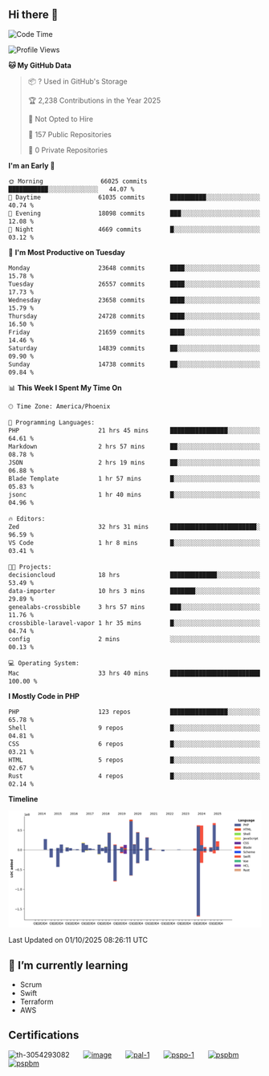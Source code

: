 ## Hi there 👋

<!--START_SECTION:waka-->
![Code Time](http://img.shields.io/badge/Code%20Time-11%2C791%20hrs%2046%20mins-blue)

![Profile Views](http://img.shields.io/badge/Profile%20Views-4-blue)

**🐱 My GitHub Data** 

> 📦 ? Used in GitHub's Storage 
 > 
> 🏆 2,238 Contributions in the Year 2025
 > 
> 🚫 Not Opted to Hire
 > 
> 📜 157 Public Repositories 
 > 
> 🔑 0 Private Repositories 
 > 
**I'm an Early 🐤** 

```text
🌞 Morning                66025 commits       ███████████░░░░░░░░░░░░░░   44.07 % 
🌆 Daytime                61035 commits       ██████████░░░░░░░░░░░░░░░   40.74 % 
🌃 Evening                18098 commits       ███░░░░░░░░░░░░░░░░░░░░░░   12.08 % 
🌙 Night                  4669 commits        █░░░░░░░░░░░░░░░░░░░░░░░░   03.12 % 
```
📅 **I'm Most Productive on Tuesday** 

```text
Monday                   23648 commits       ████░░░░░░░░░░░░░░░░░░░░░   15.78 % 
Tuesday                  26557 commits       ████░░░░░░░░░░░░░░░░░░░░░   17.73 % 
Wednesday                23658 commits       ████░░░░░░░░░░░░░░░░░░░░░   15.79 % 
Thursday                 24728 commits       ████░░░░░░░░░░░░░░░░░░░░░   16.50 % 
Friday                   21659 commits       ████░░░░░░░░░░░░░░░░░░░░░   14.46 % 
Saturday                 14839 commits       ██░░░░░░░░░░░░░░░░░░░░░░░   09.90 % 
Sunday                   14738 commits       ██░░░░░░░░░░░░░░░░░░░░░░░   09.84 % 
```


📊 **This Week I Spent My Time On** 

```text
🕑︎ Time Zone: America/Phoenix

💬 Programming Languages: 
PHP                      21 hrs 45 mins      ████████████████░░░░░░░░░   64.61 % 
Markdown                 2 hrs 57 mins       ██░░░░░░░░░░░░░░░░░░░░░░░   08.78 % 
JSON                     2 hrs 19 mins       ██░░░░░░░░░░░░░░░░░░░░░░░   06.88 % 
Blade Template           1 hr 57 mins        █░░░░░░░░░░░░░░░░░░░░░░░░   05.83 % 
jsonc                    1 hr 40 mins        █░░░░░░░░░░░░░░░░░░░░░░░░   04.96 % 

🔥 Editors: 
Zed                      32 hrs 31 mins      ████████████████████████░   96.59 % 
VS Code                  1 hr 8 mins         █░░░░░░░░░░░░░░░░░░░░░░░░   03.41 % 

🐱‍💻 Projects: 
decisioncloud            18 hrs              █████████████░░░░░░░░░░░░   53.49 % 
data-importer            10 hrs 3 mins       ███████░░░░░░░░░░░░░░░░░░   29.89 % 
genealabs-crossbible     3 hrs 57 mins       ███░░░░░░░░░░░░░░░░░░░░░░   11.76 % 
crossbible-laravel-vapor 1 hr 35 mins        █░░░░░░░░░░░░░░░░░░░░░░░░   04.74 % 
config                   2 mins              ░░░░░░░░░░░░░░░░░░░░░░░░░   00.13 % 

💻 Operating System: 
Mac                      33 hrs 40 mins      █████████████████████████   100.00 % 
```

**I Mostly Code in PHP** 

```text
PHP                      123 repos           ████████████████░░░░░░░░░   65.78 % 
Shell                    9 repos             █░░░░░░░░░░░░░░░░░░░░░░░░   04.81 % 
CSS                      6 repos             █░░░░░░░░░░░░░░░░░░░░░░░░   03.21 % 
HTML                     5 repos             █░░░░░░░░░░░░░░░░░░░░░░░░   02.67 % 
Rust                     4 repos             █░░░░░░░░░░░░░░░░░░░░░░░░   02.14 % 
```



**Timeline**

![Lines of Code chart](https://raw.githubusercontent.com/mikebronner/mikebronner/master/assets/bar_graph.png)


 Last Updated on 01/10/2025 08:26:11 UTC
<!--END_SECTION:waka-->

<!--
**mikebronner/mikebronner** is a ✨ _special_ ✨ repository because its `README.md` (this file) appears on your GitHub profile.

Here are some ideas to get you started:

- 🔭 I’m currently working on ...
- 🌱 I’m currently learning ...
- 👯 I’m looking to collaborate on ...
- 🤔 I’m looking for help with ...
- 💬 Ask me about ...
- 📫 How to reach me: ...
- 😄 Pronouns: ...
- ⚡ Fun fact: ...
-->

## 🌱 I’m currently learning

- Scrum
- Swift
- Terraform
- AWS

## Certifications

![th-3054293082](https://user-images.githubusercontent.com/1791050/208267034-c5006f82-ae89-41eb-9478-7106c5aba070.jpg)
&nbsp;&nbsp;&nbsp;&nbsp;&nbsp;
[![image](https://images.credly.com/size/100x100/images/a2790314-008a-4c3d-9553-f5e84eb359ba/image.png)](https://www.credly.com/users/mike-bronner)
&nbsp;&nbsp;&nbsp;&nbsp;&nbsp;
[![pal-1](https://images.credly.com/size/100x100/images/78c772ee-6b3c-4348-ac66-58ac5a2cf581/image.png)](https://www.credly.com/users/mike-bronner)
&nbsp;&nbsp;&nbsp;&nbsp;&nbsp;
[![pspo-1](https://images.credly.com/size/100x100/images/591762c5-fae7-49c6-b326-e1756979928d/image.png)](https://www.credly.com/users/mike-bronner)
&nbsp;&nbsp;&nbsp;&nbsp;&nbsp;
[![pspbm](https://images.credly.com/size/100x100/images/55a21a78-59af-4294-810e-e4014e9ca1be/image.png)](https://www.credly.com/users/mike-bronner)
&nbsp;&nbsp;&nbsp;&nbsp;&nbsp;
[![pspbm](https://images.credly.com/size/100x100/images/7964c477-0edb-4b83-b836-f35f255685f3/blob)](https://www.credly.com/users/mike-bronner)
